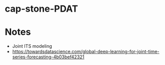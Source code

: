 # cap-stone-PDAT

# Notes
- Joint ITS modeling
- https://towardsdatascience.com/global-deep-learning-for-joint-time-series-forecasting-4b03bef42321
